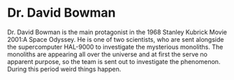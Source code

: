 # Dr. David Bowman
Dr. David Bowman is the main protagonist in the 1968 Stanley Kubrick Movie 2001:A Space Odyssey. He is one of two scientists, who are sent  alongside the supercomputer HAL-9000 to investigate the mysterious monoliths. The monoliths are appearing all over the universe and at first the serve no apparent purpose, so the team is sent out to investigate the phenomenon. During this period weird things happen.